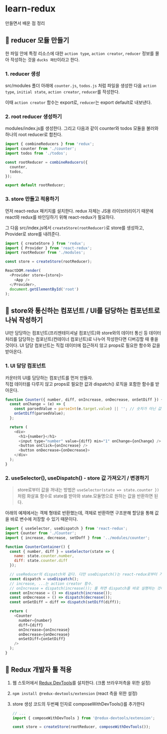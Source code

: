 # learn-redux

만들면서 배운 점 정리

## 📗 reducer 모듈 만들기

한 파일 안에 특정 리소스에 대한 `action type`, `action creator`, `reducer` 정보를 몰아 작성하는 것을 `ducks 패턴`이라고 한다.

### 1. reducer 생성

src/modules 폴더 아래에 `counter.js`, `todos.js` 처럼 파일을 생성한 다음 `action type`, `initial state`, `action creator`, `reducer`를 작성한다.

이때 `action creator` 함수는 export로, `reducer`는 export default로 내보낸다.

### 2. root reducer 생성하기

modules/index.js를 생성한다. 그리고 다음과 같이 counter와 todos 모듈을 불러와 하나의 root reducer로 합친다.

```js
import { combineReducers } from 'redux';
import counter from './counter';
import todos from './todos';

const rootReducer = combineReducers({
  counter,
  todos,
});

export default rootReducer;
```

### 3. store 만들고 적용하기

먼저 react-redux 패키지를 설치한다. redux 자체는 JS용 라이브러리이기 때문에 react와 redux를 바인딩하기 위해 react-redux가 필요하다.

그 다음 src/index.js에서 `createStore(rootReducer)`로 store를 생성하고, Provider로 store를 내려준다.

```js
import { createStore } from 'redux';
import { Provider } from 'react-redux';
import rootReducer from './modules';

const store = createStore(rootReducer);

ReactDOM.render(
  <Provider store={store}>
    <App />
  </Provider>,
  document.getElementById('root')
);
```

## 📗 store와 통신하는 컴포넌트 / UI를 담당하는 컴포넌트로 나눠 작성하기

UI만 담당하는 컴포넌트(프리젠테이셔널 컴포넌트)와 store와의 데이터 통신 등 데이터 처리를 담당하는 컴포넌트(컨테이너 컴포넌트)로 나누어 작성한다면 디버깅할 때 좋을 것이다. UI 담당 컴포넌트는 직접 데이터에 접근하지 않고 props로 필요한 함수와 값을 받아온다.

### 1. UI 담당 컴포넌트

카운터의 UI를 담당하는 컴포넌트를 먼저 만들자.  
직접 데이터를 다루지 않고 props로 필요한 값과 dispatch() 로직을 포함한 함수를 받아온다.

```js
function Counter({ number, diff, onIncrease, onDecrease, onSetDiff }) {
  const onChange = (e) => {
    const parsedValue = parseInt(e.target.value) || ''; // 숫자가 아닌 값 혹은 빈칸을 parse하게 되면 value로 NaN이 배정되어 에러가 발생하기 때문에 이를 방지하고자 or 문을 사용했다.
    onSetDiff(parsedValue);
  };

  return (
    <div>
      <h1>{number}</h1>
      <input type="number" value={diff} min="1" onChange={onChange} />
      <button onClick={onIncrease} />
      <button onDecrease={onDecrease}>
    </div>
  );
}
```

### 2. useSelector(), useDispatch() - store 값 가져오기 / 변경하기

> store로부터 값을 꺼내는 방법은 `useSelector(state => state.counter })`처럼 화살표 함수로 state를 받아와 state.모듈명으로 원하는 값을 반환하면 된다.

아래의 예제에서는 객체 형태로 반환했는데, 객체로 반환하면 구조분해 할당을 통해 값을 바로 변수에 저장할 수 있기 때문이다.

```js
import { useSelector, useDispatch } from 'react-redux';
import Counter from './Counter';
import { increase, decrease, setDoff } from '../modules/counter';

function CounterContainer() {
  const { number, diff } = useSelector(state => {
    name: state.counter.number,
    diff: state.counter.diff
  });

  // useReducer의 dispatch와 같다. 다만 useDispatch()는 react-redux로부터 가져온다.
  const dispatch = useDispatch();
  // increase, ...는 action creator 함수.
  // onIncrease = dispatch(increase()); 를 하면 dispatch를 바로 실행하는 것이 된다. onIncrease 변수에 함수를 할당해야 한다는 것을 잊지 말자.
  const onIncrease = () => dispatch(increase());
  const onDecrease = () => dispatch(decrease());
  const onSetDiff = diff => dispatch(setDiff(diff));

  return (
    <Counter
      number={number}
      diff={diff}
      onIncrease={onIncrease}
      onDecrease={onDecrease}
      onSetDiff={onSetDiff}
    />
  );
}
```

## 📗 Redux 개발자 툴 적용

1. 웹 스토어에서 [Redux DevTools](https://chrome.google.com/webstore/detail/redux-devtools/lmhkpmbekcpmknklioeibfkpmmfibljd)를 설치한다. (크롬 브라우저측을 위한 설정)
2. `npm install @redux-devtools/extension` (react 측을 위한 설정)
3. store 생성 코드의 두번째 인자로 composeWithDevTools()를 추가한다

   ```js
   // ...
   import { composeWithDevTools } from '@redux-devtools/extension';

   const store = createStore(rootReducer, composeWithDevTools());
   ```
